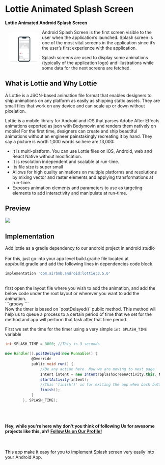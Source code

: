 # Lottie Animated Splash Screen

**Lottie Animated Android Splash Screen**

<img src="animated splash screen.gif" align="left"
width="100"
    hspace="10" vspace="10">

Android Splash Screen is the first screen visible to the user when the application’s launched. Splash screen is one of the most vital screens in the application since it’s the user’s first experience with the application.

Splash screens are used to display some animations (typically of the application logo) and illustrations while some data for the next screens are fetched.

## What is Lottie and Why Lottie

A Lottie is a JSON-based animation file format that enables designers to ship animations on any platform as easily as shipping static assets. They are small files that work on any device and can scale up or down without pixelation.

Lottie is a mobile library for Android and iOS that parses Adobe After Effects animations exported as json with Bodymovin and renders them natively on mobile!
For the first time, designers can create and ship beautiful animations without an engineer painstakingly recreating it by hand. They say a picture is worth 1,000 words so here are 13,000:

- It is multi-platform. You can use Lottie files on iOS, Android, web and React Native without modification.
- It is resolution independent and scalable at run-time.
- Its file size is super small
- Allows for high quality animations on multiple platforms and resolutions by mixing vector and raster elements and applying transformations at run-time.
- Exposes animation elements and parameters to use as targeting elements to add interactivity and manipulate at run-time.


## Preview
<img src="/screenshots/sabith_pkc_mnr_github_repo_splash_screen_intro.webp">

## Implementation

Add lottie as a gradle dependency to our android project in android studio</br></br>
For this, just go into your app level build.gradle file located at app/build.gradle and add the following lines in dependencies code block.

```groovy
implementation 'com.airbnb.android:lottie:3.5.0'
```
</br>
first open the layout file where you wish to add the animation, and add the below code under the root layout or wherever you want to add the animation.
</br>
```groovy
 <com.airbnb.lottie.LottieAnimationView
        android:id="@+id/animation_view"
        android:layout_width="match_parent"
        android:layout_height="match_parent"
        app:layout_constraintBottom_toBottomOf="parent"
        app:layout_constraintEnd_toEndOf="parent"
        app:layout_constraintStart_toStartOf="parent"
        app:lottie_autoPlay="true"
        app:lottie_loop="true"
        app:lottie_rawRes="@raw/splashscreen" />
```
</br>
Now the timer is based on `postDelayed()` public method. This method will help us to queue a process to a certain period of time that we set for the method and app will perform that task after that time period.

First we set the time for the timer using a very simple `int SPLASH_TIME` variable
```groovy
int SPLASH_TIME = 3000; //This is 3 seconds
```

```groovy
new Handler().postDelayed(new Runnable() {
            @Override
            public void run() {
                //Do any action here. Now we are moving to next page
                Intent intent = new Intent(SplashScreenActivity.this, MainActivity.class);
                startActivity(intent);
                //This 'finish()' is for exiting the app when back button pressed from Home page which is MainActivity
                finish();
            }
        }, SPLASH_TIME);
```



<br><br>
<h4>Hey, while you're here why don't you think of following Us for awesome projects like this, ah? <a href="https://github.com/UKAcademe">Follow Us on Our Profile!</a></h4>

<br>


This app make it easy for you to implement Splash screen very easily into your Android App. 
